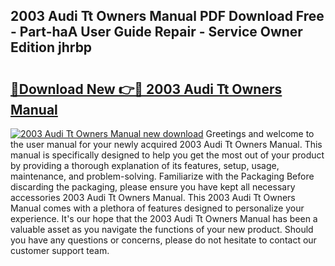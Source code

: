 ## 2003 Audi Tt Owners Manual PDF Download Free - Part-haA User Guide Repair - Service Owner Edition jhrbp

# <h2><a href="http://bc10517.oget.top/?id=2003+Audi+Tt+Owners+Manual">🔗Download New 👉🔴 2003 Audi Tt Owners Manual</a></h2>

[![2003 Audi Tt Owners Manual new download](https://i.imgur.com/5g1atiW.png)](http://bc10517.oget.top/?id=2003+Audi+Tt+Owners+Manual)
Greetings and welcome to the user manual for your newly acquired 2003 Audi Tt Owners Manual. This manual is specifically designed to help you get the most out of your product by providing a thorough explanation of its features, setup, usage, maintenance, and problem-solving. Familiarize with the Packaging Before discarding the packaging, please ensure you have kept all necessary accessories 2003 Audi Tt Owners Manual. This 2003 Audi Tt Owners Manual comes with a plethora of features designed to personalize your experience. It's our hope that the 2003 Audi Tt Owners Manual has been a valuable asset as you navigate the functions of your new product. Should you have any questions or concerns, please do not hesitate to contact our customer support team.
